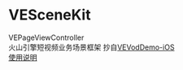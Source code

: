 # VESceneKit
VEPageViewController  
火山引擎短视频业务场景框架 抄自[VEVodDemo-iOS](https://github.com/volcengine/VEVodDemo-iOS)  
[使用说明](https://bytedance.feishu.cn/docx/doxcnprOaYpOREMnnW8U2mxGajb)

